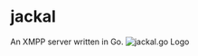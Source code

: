 # jackal
An XMPP server written in Go.
![jackal.go Logo](https://raw.githubusercontent.com/ortuman/jackal/master/jackal.png)
